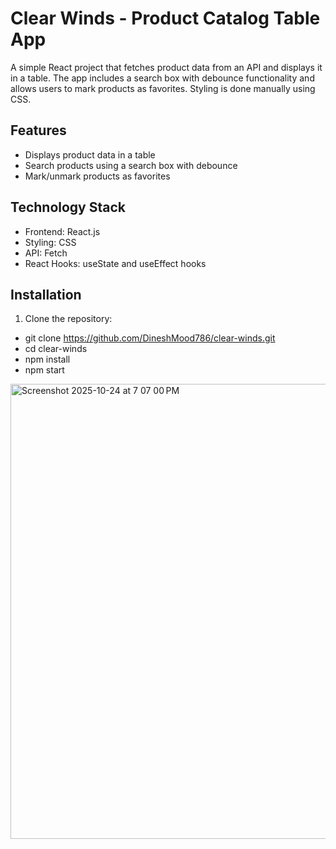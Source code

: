 # Clear Winds - Product Catalog Table App

A simple React project that fetches product data from an API and displays it in a table. The app includes a search box with debounce functionality and allows users to mark products as favorites. Styling is done manually using CSS.

## Features

- Displays product data in a table  
- Search products using a search box with debounce  
- Mark/unmark products as favorites  

## Technology Stack

- Frontend: React.js  
- Styling: CSS  
- API: Fetch  
- React Hooks: useState and useEffect hooks  


## Installation

1. Clone the repository:

  - git clone https://github.com/DineshMood786/clear-winds.git
  - cd clear-winds
  - npm install
  - npm start 

 <img width="1438" height="728" alt="Screenshot 2025-10-24 at 7 07 00 PM" src="https://github.com/user-attachments/assets/24591a1f-7154-4644-b989-c936a98ab9cc" />

